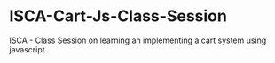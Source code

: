 # ISCA-Cart-Js-Class-Session
ISCA - Class Session on learning an implementing a cart system using javascript
